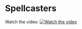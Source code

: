 # Spellcasters

Watch the video:
[![Watch the video](https://i3.ytimg.com/vi/74G5-GFo2ik/maxresdefault.jpg)](https://youtu.be/74G5-GFo2ik)
